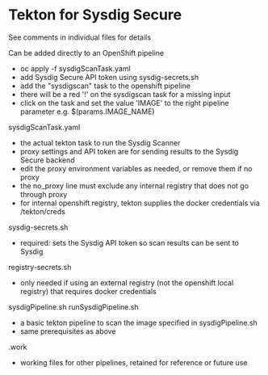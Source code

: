 # Tekton for Sysdig Secure

See comments in individual files for details

Can be added directly to an OpenShift pipeline
 - oc apply -f sysdigScanTask.yaml
 - add Sysdig Secure API token using sysdig-secrets.sh
 - add the "sysdigscan" task to the openshift pipeline
 - there will be a red '!' on the sysdigscan task for a missing input
 - click on the task and set the value 'IMAGE' to the right pipeline parameter e.g. $(params.IMAGE_NAME)
   
sysdigScanTask.yaml
 - the actual tekton task to run the Sysdig Scanner
 - proxy settings and API token are for sending results to the Sysdig Secure backend
 - edit the proxy environment variables as needed, or remove them if no proxy
 - the no_proxy line must exclude any internal registry that does not go through proxy
 - for internal openshift registry, tekton supplies the docker credentials via /tekton/creds

sysdig-secrets.sh
 - required: sets the Sysdig API token so scan results can be sent to Sysdig

registry-secrets.sh
 - only needed if using an external registry (not the openshift local registry) that requires docker credentials

sysdigPipeline.sh
runSysdigPipeline.sh
 - a basic tekton pipeline to scan the image specified in sysdigPipeline.sh
 - same prerequisites as above

.work
 - working files for other pipelines, retained for reference or future use
